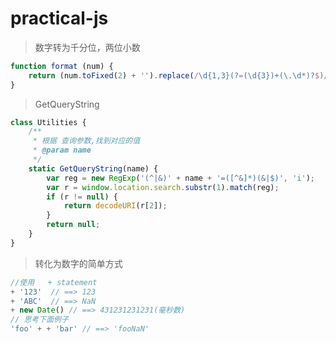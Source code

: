 # practical-js

>数字转为千分位，两位小数
``` javascript
function format (num) {
    return (num.toFixed(2) + '').replace(/\d{1,3}(?=(\d{3})+(\.\d*)?$)/g, '$&,');
}
```

>GetQueryString
``` typescript
class Utilities {
    /**
     * 根据 查询参数,找到对应的值
     * @param name
     */
    static GetQueryString(name) {
        var reg = new RegExp('(^|&)' + name + '=([^&]*)(&|$)', 'i');
        var r = window.location.search.substr(1).match(reg);
        if (r != null) {
            return decodeURI(r[2]);
        }
        return null;
    }
}
```

>转化为数字的简单方式
``` javascript
//使用   + statement
+ '123'  // ==> 123
+ 'ABC'  // ==> NaN
+ new Date() // ==> 431231231231(毫秒数)
// 思考下面例子
'foo' + + 'bar' // ==> 'fooNaN'
```
